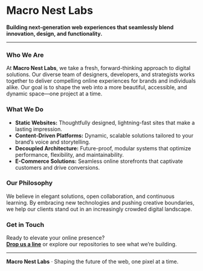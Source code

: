 # Macro Nest Labs

**Building next-generation web experiences that seamlessly blend innovation, design, and functionality.**

---

### Who We Are

At **Macro Nest Labs**, we take a fresh, forward-thinking approach to digital solutions. Our diverse team of designers, developers, and strategists works together to deliver compelling online experiences for brands and individuals alike. Our goal is to shape the web into a more beautiful, accessible, and dynamic space—one project at a time.

### What We Do

- **Static Websites:** Thoughtfully designed, lightning-fast sites that make a lasting impression.
- **Content-Driven Platforms:** Dynamic, scalable solutions tailored to your brand’s voice and storytelling.
- **Decoupled Architecture:** Future-proof, modular systems that optimize performance, flexibility, and maintainability.
- **E-Commerce Solutions:** Seamless online storefronts that captivate customers and drive conversions.

### Our Philosophy

We believe in elegant solutions, open collaboration, and continuous learning. By embracing new technologies and pushing creative boundaries, we help our clients stand out in an increasingly crowded digital landscape.

### Get in Touch

Ready to elevate your online presence?  
**[Drop us a line](mailto:macronestlabs@gmail.com)** or explore our repositories to see what we’re building.

---

**Macro Nest Labs** · Shaping the future of the web, one pixel at a time.
